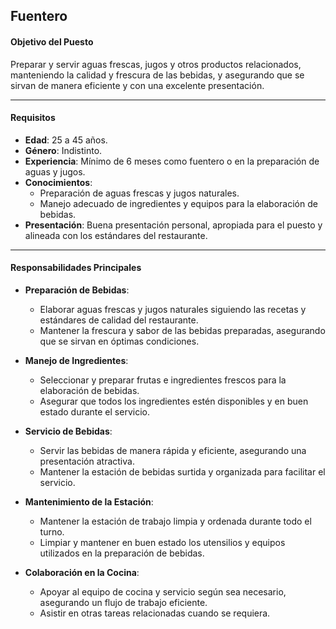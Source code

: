 ## Fuentero

#### **Objetivo del Puesto**
Preparar y servir aguas frescas, jugos y otros productos relacionados, manteniendo la calidad y frescura de las bebidas, y asegurando que se sirvan de manera eficiente y con una excelente presentación.

---

#### **Requisitos**

- **Edad**: 25 a 45 años.
- **Género**: Indistinto.
- **Experiencia**: Mínimo de 6 meses como fuentero o en la preparación de aguas y jugos.
- **Conocimientos**:
  - Preparación de aguas frescas y jugos naturales.
  - Manejo adecuado de ingredientes y equipos para la elaboración de bebidas.
- **Presentación**: Buena presentación personal, apropiada para el puesto y alineada con los estándares del restaurante.

---

#### **Responsabilidades Principales**

- **Preparación de Bebidas**:
  - Elaborar aguas frescas y jugos naturales siguiendo las recetas y estándares de calidad del restaurante.
  - Mantener la frescura y sabor de las bebidas preparadas, asegurando que se sirvan en óptimas condiciones.

- **Manejo de Ingredientes**:
  - Seleccionar y preparar frutas e ingredientes frescos para la elaboración de bebidas.
  - Asegurar que todos los ingredientes estén disponibles y en buen estado durante el servicio.

- **Servicio de Bebidas**:
  - Servir las bebidas de manera rápida y eficiente, asegurando una presentación atractiva.
  - Mantener la estación de bebidas surtida y organizada para facilitar el servicio.

- **Mantenimiento de la Estación**:
  - Mantener la estación de trabajo limpia y ordenada durante todo el turno.
  - Limpiar y mantener en buen estado los utensilios y equipos utilizados en la preparación de bebidas.

- **Colaboración en la Cocina**:
  - Apoyar al equipo de cocina y servicio según sea necesario, asegurando un flujo de trabajo eficiente.
  - Asistir en otras tareas relacionadas cuando se requiera.
